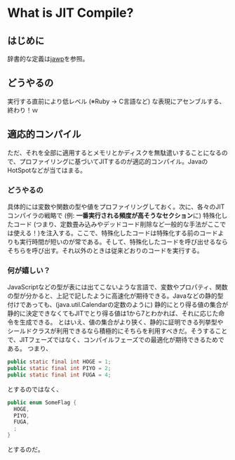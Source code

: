 # What is JIT Compile?
## はじめに
辞書的な定義は[jawp](https://ja.wikipedia.org/wiki/実行時コンパイラ)を参照。

## どうやるの
実行する直前により低レベル (※Ruby → C言語など) な表現にアセンブルする、終わり！ｗ

## 適応的コンパイル
ただ、それを全部に適用するとメモリとかディスクを無駄遣いすることになるので、プロファイリングに基づいてJITするのが適応的コンパイル。JavaのHotSpotなどが当てはまる。

### どうやるの
具体的には変数や関数の型や値をプロファイリングしておく。次に、各々のJITコンパイラの戦略で (例: **一番実行される頻度が高そうなセクション**に) 特殊化したコード (つまり、定数畳み込みやデッドコード削除など一般的な手法がここでは使える！)を注入する。ここで、特殊化したコードは特殊化する前のコードよりも実行時間が短いのが常である。そして、特殊化したコードを呼び出せるならそちらを呼び出す。それ以外のときは従来どおりのコードを実行する。

### 何が嬉しい？
JavaScriptなどの型が表には出てこないような言語で、変数やプロパティ、関数の型が分かると、上記で記したように高速化が期待できる。Javaなどの静的型付けであっても、(java.util.Calendarの定数のように) 静的にとり得る値の集合が静的に決定できなくてもJITでとり得る値は1から7とわかれば、それに応じた命令を生成できる。
とはいえ、値の集合がより狭く、静的に証明できる列挙型やシールドクラスが利用できるなら積極的にそちらを利用すべきだ。そうすることで、JITフェーズではなく、コンパイルフェーズでの最適化が期待できるためである。
つまり、

```java
public static final int HOGE = 1;
public static final int PIYO = 2;
public static final int FUGA = 4;
```

とするのではなく、

```java
public enum SomeFlag {
  HOGE,
  PIYO,
  FUGA,
  ;
}
```

とするのだ。

